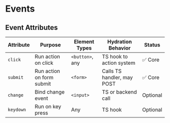 # Events

## **Event Attributes**

| Attribute     | Purpose                               | Element Types     | Hydration Behavior        | Status |
|---------------|---------------------------------------|--------------------|----------------------------|--------|
| `click`       | Run action on click                   | `<button>`, any    | TS hook to action system   | ✅ Core |
| `submit`      | Run action on form submit             | `<form>`           | Calls TS handler, may POST | ✅ Core |
| `change`      | Bind change event                     | `<input>`          | TS or backend call         | Optional |
| `keydown`     | Run on key press                      | Any                | TS hook                    | Optional |

